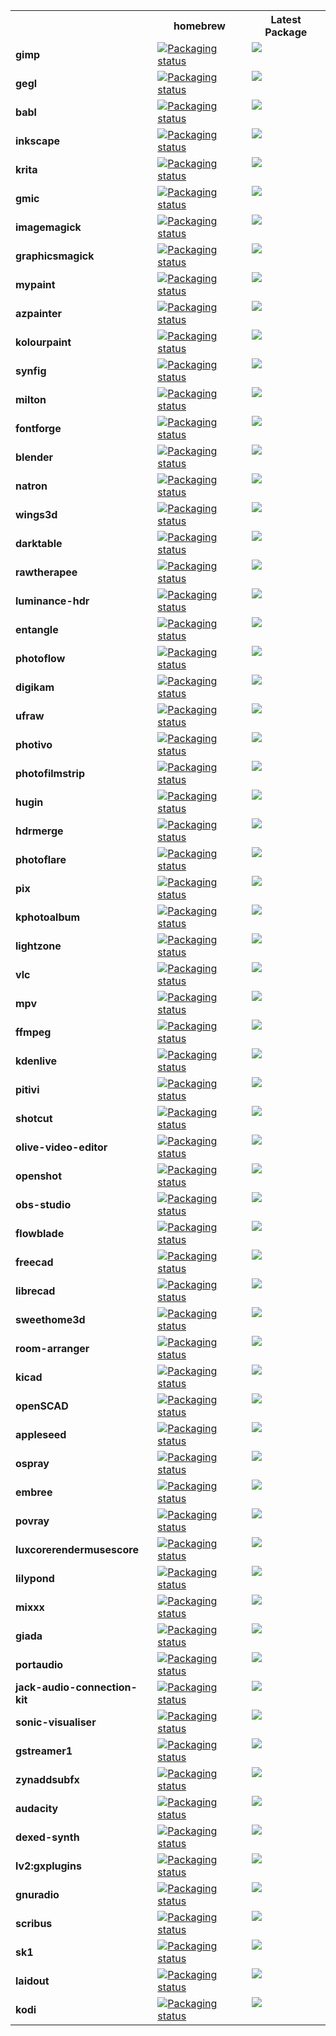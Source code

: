 <table>
  <tr>
    <th></th>
    <th><b>homebrew</b></th>
    <th><b>Latest Package</b></th>
  </tr>
  <tr>
    <td><b>gimp</b></td>
    <td valign="top"><a href="https://repology.org/metapackage/gimp/versions"><img src="https://repology.org/badge/version-for-repo/homebrew/gimp.svg?header=homebrew gimp" alt="Packaging status"></a></td>
    <td valign="top"><a href="https://repology.org/metapackage/gimp/versions"><img src="https://repology.org/badge/latest-versions/gimp.svg"></a></td>
  </tr>
  <tr>
    <td><b>gegl</b></td>
    <td valign="top"><a href="https://repology.org/metapackage/gegl/versions"><img src="https://repology.org/badge/version-for-repo/homebrew/gegl.svg?header=homebrew gegl" alt="Packaging status"></a></td>
    <td valign="top"><a href="https://repology.org/metapackage/gegl/versions"><img src="https://repology.org/badge/latest-versions/gegl.svg"></a></td>
  </tr>
  <tr>
    <td><b>babl</b></td>
    <td valign="top"><a href="https://repology.org/metapackage/babl/versions"><img src="https://repology.org/badge/version-for-repo/homebrew/babl.svg?header=homebrew babl" alt="Packaging status"></a></td>
    <td valign="top"><a href="https://repology.org/metapackage/babl/versions"><img src="https://repology.org/badge/latest-versions/babl.svg"></a></td>
  </tr>
  <tr>
    <td><b>inkscape</b></td>
    <td valign="top"><a href="https://repology.org/metapackage/inkscape/versions"><img src="https://repology.org/badge/version-for-repo/homebrew/inkscape.svg?header=homebrew inkscape" alt="Packaging status"></a></td>
    <td valign="top"><a href="https://repology.org/metapackage/inkscape/versions"><img src="https://repology.org/badge/latest-versions/inkscape.svg"></a></td>
  </tr>
  <tr>
    <td><b>krita</b></td>
    <td valign="top"><a href="https://repology.org/metapackage/krita/versions"><img src="https://repology.org/badge/version-for-repo/homebrew/krita.svg?header=homebrew krita" alt="Packaging status"></a></td>
    <td valign="top"><a href="https://repology.org/metapackage/krita/versions"><img src="https://repology.org/badge/latest-versions/krita.svg"></a></td>
  </tr>
  <tr>
    <td><b>gmic</b></td>
    <td valign="top"><a href="https://repology.org/metapackage/gmic/versions"><img src="https://repology.org/badge/version-for-repo/homebrew/gmic.svg?header=homebrew gmic" alt="Packaging status"></a></td>
    <td valign="top"><a href="https://repology.org/metapackage/gmic/versions"><img src="https://repology.org/badge/latest-versions/gmic.svg"></a></td>
  </tr>
  <tr>
    <td><b>imagemagick</b></td>
    <td valign="top"><a href="https://repology.org/metapackage/imagemagick/versions"><img src="https://repology.org/badge/version-for-repo/homebrew/imagemagick.svg?header=homebrew imagemagick" alt="Packaging status"></a></td>
    <td valign="top"><a href="https://repology.org/metapackage/imagemagick/versions"><img src="https://repology.org/badge/latest-versions/imagemagick.svg"></a></td>
  </tr>
  <tr>
    <td><b>graphicsmagick</b></td>
    <td valign="top"><a href="https://repology.org/metapackage/graphicsmagick/versions"><img src="https://repology.org/badge/version-for-repo/homebrew/graphicsmagick.svg?header=homebrew graphicsmagick" alt="Packaging status"></a></td>
    <td valign="top"><a href="https://repology.org/metapackage/graphicsmagick/versions"><img src="https://repology.org/badge/latest-versions/graphicsmagick.svg"></a></td>
  </tr>
  <tr>
    <td><b>mypaint</b></td>
    <td valign="top"><a href="https://repology.org/metapackage/mypaint/versions"><img src="https://repology.org/badge/version-for-repo/homebrew/mypaint.svg?header=homebrew mypaint" alt="Packaging status"></a></td>
    <td valign="top"><a href="https://repology.org/metapackage/mypaint/versions"><img src="https://repology.org/badge/latest-versions/mypaint.svg"></a></td>
  </tr>
  <tr>
    <td><b>azpainter</b></td>
    <td valign="top"><a href="https://repology.org/metapackage/azpainter/versions"><img src="https://repology.org/badge/version-for-repo/homebrew/azpainter.svg?header=homebrew azpainter" alt="Packaging status"></a></td>
    <td valign="top"><a href="https://repology.org/metapackage/azpainter/versions"><img src="https://repology.org/badge/latest-versions/azpainter.svg"></a></td>
  </tr>
  <tr>
    <td><b>kolourpaint</b></td>
    <td valign="top"><a href="https://repology.org/metapackage/kolourpaint/versions"><img src="https://repology.org/badge/version-for-repo/homebrew/kolourpaint.svg?header=homebrew kolourpaint" alt="Packaging status"></a></td>
    <td valign="top"><a href="https://repology.org/metapackage/kolourpaint/versions"><img src="https://repology.org/badge/latest-versions/kolourpaint.svg"></a></td>
  </tr>
  <tr>
    <td><b>synfig</b></td>
    <td valign="top"><a href="https://repology.org/metapackage/synfig/versions"><img src="https://repology.org/badge/version-for-repo/homebrew/synfig.svg?header=homebrew synfig" alt="Packaging status"></a></td>
    <td valign="top"><a href="https://repology.org/metapackage/synfig/versions"><img src="https://repology.org/badge/latest-versions/synfig.svg"></a></td>
  </tr>
  <tr>
    <td><b>milton</b></td>
    <td valign="top"><a href="https://repology.org/metapackage/milton/versions"><img src="https://repology.org/badge/version-for-repo/homebrew/milton.svg?header=homebrew milton" alt="Packaging status"></a></td>
    <td valign="top"><a href="https://repology.org/metapackage/milton/versions"><img src="https://repology.org/badge/latest-versions/milton.svg"></a></td>
  </tr>
  <tr>
    <td><b>fontforge</b></td>
    <td valign="top"><a href="https://repology.org/metapackage/fontforge/versions"><img src="https://repology.org/badge/version-for-repo/homebrew/fontforge.svg?header=homebrew fontforge" alt="Packaging status"></a></td>
    <td valign="top"><a href="https://repology.org/metapackage/fontforge/versions"><img src="https://repology.org/badge/latest-versions/fontforge.svg"></a></td>
  </tr>
  <tr>
    <td><b>blender</b></td>
    <td valign="top"><a href="https://repology.org/metapackage/blender/versions"><img src="https://repology.org/badge/version-for-repo/homebrew/blender.svg?header=homebrew blender" alt="Packaging status"></a></td>
    <td valign="top"><a href="https://repology.org/metapackage/blender/versions"><img src="https://repology.org/badge/latest-versions/blender.svg"></a></td>
  </tr>
  <tr>
    <td><b>natron</b></td>
    <td valign="top"><a href="https://repology.org/metapackage/natron/versions"><img src="https://repology.org/badge/version-for-repo/homebrew/natron.svg?header=homebrew natron" alt="Packaging status"></a></td>
    <td valign="top"><a href="https://repology.org/metapackage/natron/versions"><img src="https://repology.org/badge/latest-versions/natron.svg"></a></td>
  </tr>
  <tr>
    <td><b>wings3d</b></td>
    <td valign="top"><a href="https://repology.org/metapackage/wings3d/versions"><img src="https://repology.org/badge/version-for-repo/homebrew/wings3d.svg?header=homebrew wings3d" alt="Packaging status"></a></td>
    <td valign="top"><a href="https://repology.org/metapackage/wings3d/versions"><img src="https://repology.org/badge/latest-versions/wings3d.svg"></a></td>
  </tr>
  <tr>
    <td><b>darktable</b></td>
    <td valign="top"><a href="https://repology.org/metapackage/darktable/versions"><img src="https://repology.org/badge/version-for-repo/homebrew/darktable.svg?header=homebrew darktable" alt="Packaging status"></a></td>
    <td valign="top"><a href="https://repology.org/metapackage/darktable/versions"><img src="https://repology.org/badge/latest-versions/darktable.svg"></a></td>
  </tr>
  <tr>
    <td><b>rawtherapee</b></td>
    <td valign="top"><a href="https://repology.org/metapackage/rawtherapee/versions"><img src="https://repology.org/badge/version-for-repo/homebrew/rawtherapee.svg?header=homebrew rawtherapee" alt="Packaging status"></a></td>
    <td valign="top"><a href="https://repology.org/metapackage/rawtherapee/versions"><img src="https://repology.org/badge/latest-versions/rawtherapee.svg"></a></td>
  </tr>
  <tr>
    <td><b>luminance-hdr</b></td>
    <td valign="top"><a href="https://repology.org/metapackage/luminance-hdr/versions"><img src="https://repology.org/badge/version-for-repo/homebrew/luminance-hdr.svg?header=homebrew luminance-hdr" alt="Packaging status"></a></td>
    <td valign="top"><a href="https://repology.org/metapackage/luminance-hdr/versions"><img src="https://repology.org/badge/latest-versions/luminance-hdr.svg"></a></td>
  </tr>
  <tr>
    <td><b>entangle</b></td>
    <td valign="top"><a href="https://repology.org/metapackage/entangle/versions"><img src="https://repology.org/badge/version-for-repo/homebrew/entangle.svg?header=homebrew entangle" alt="Packaging status"></a></td>
    <td valign="top"><a href="https://repology.org/metapackage/entangle/versions"><img src="https://repology.org/badge/latest-versions/entangle.svg"></a></td>
  </tr>
  <tr>
    <td><b>photoflow</b></td>
    <td valign="top"><a href="https://repology.org/metapackage/photoflow/versions"><img src="https://repology.org/badge/version-for-repo/homebrew/photoflow.svg?header=homebrew photoflow" alt="Packaging status"></a></td>
    <td valign="top"><a href="https://repology.org/metapackage/photoflow/versions"><img src="https://repology.org/badge/latest-versions/photoflow.svg"></a></td>
  </tr>
  <tr>
    <td><b>digikam</b></td>
    <td valign="top"><a href="https://repology.org/metapackage/digikam/versions"><img src="https://repology.org/badge/version-for-repo/homebrew/digikam.svg?header=homebrew digikam" alt="Packaging status"></a></td>
    <td valign="top"><a href="https://repology.org/metapackage/digikam/versions"><img src="https://repology.org/badge/latest-versions/digikam.svg"></a></td>
  </tr>
  <tr>
    <td><b>ufraw</b></td>
    <td valign="top"><a href="https://repology.org/metapackage/ufraw/versions"><img src="https://repology.org/badge/version-for-repo/homebrew/ufraw.svg?header=homebrew ufraw" alt="Packaging status"></a></td>
    <td valign="top"><a href="https://repology.org/metapackage/ufraw/versions"><img src="https://repology.org/badge/latest-versions/ufraw.svg"></a></td>
  </tr>
  <tr>
    <td><b>photivo</b></td>
    <td valign="top"><a href="https://repology.org/metapackage/photivo/versions"><img src="https://repology.org/badge/version-for-repo/homebrew/photivo.svg?header=homebrew photivo" alt="Packaging status"></a></td>
    <td valign="top"><a href="https://repology.org/metapackage/photivo/versions"><img src="https://repology.org/badge/latest-versions/photivo.svg"></a></td>
  </tr>
  <tr>
    <td><b>photofilmstrip</b></td>
    <td valign="top"><a href="https://repology.org/metapackage/photofilmstrip/versions"><img src="https://repology.org/badge/version-for-repo/homebrew/photofilmstrip.svg?header=homebrew photofilmstrip" alt="Packaging status"></a></td>
    <td valign="top"><a href="https://repology.org/metapackage/photofilmstrip/versions"><img src="https://repology.org/badge/latest-versions/photofilmstrip.svg"></a></td>
  </tr>
  <tr>
    <td><b>hugin</b></td>
    <td valign="top"><a href="https://repology.org/metapackage/hugin/versions"><img src="https://repology.org/badge/version-for-repo/homebrew/hugin.svg?header=homebrew hugin" alt="Packaging status"></a></td>
    <td valign="top"><a href="https://repology.org/metapackage/hugin/versions"><img src="https://repology.org/badge/latest-versions/hugin.svg"></a></td>
  </tr>
  <tr>
    <td><b>hdrmerge</b></td>
    <td valign="top"><a href="https://repology.org/metapackage/hdrmerge/versions"><img src="https://repology.org/badge/version-for-repo/homebrew/hdrmerge.svg?header=homebrew hdrmerge" alt="Packaging status"></a></td>
    <td valign="top"><a href="https://repology.org/metapackage/hdrmerge/versions"><img src="https://repology.org/badge/latest-versions/hdrmerge.svg"></a></td>
  </tr>
  <tr>
    <td><b>photoflare</b></td>
    <td valign="top"><a href="https://repology.org/metapackage/photoflare/versions"><img src="https://repology.org/badge/version-for-repo/homebrew/photoflare.svg?header=homebrew photoflare" alt="Packaging status"></a></td>
    <td valign="top"><a href="https://repology.org/metapackage/photoflare/versions"><img src="https://repology.org/badge/latest-versions/photoflare.svg"></a></td>
  </tr>
  <tr>
    <td><b>pix</b></td>
    <td valign="top"><a href="https://repology.org/metapackage/pix/versions"><img src="https://repology.org/badge/version-for-repo/homebrew/pix.svg?header=homebrew pix" alt="Packaging status"></a></td>
    <td valign="top"><a href="https://repology.org/metapackage/pix/versions"><img src="https://repology.org/badge/latest-versions/pix.svg"></a></td>
  </tr>
  <tr>
    <td><b>kphotoalbum</b></td>
    <td valign="top"><a href="https://repology.org/metapackage/kphotoalbum/versions"><img src="https://repology.org/badge/version-for-repo/homebrew/kphotoalbum.svg?header=homebrew kphotoalbum" alt="Packaging status"></a></td>
    <td valign="top"><a href="https://repology.org/metapackage/kphotoalbum/versions"><img src="https://repology.org/badge/latest-versions/kphotoalbum.svg"></a></td>
  </tr>
  <tr>
    <td><b>lightzone</b></td>
    <td valign="top"><a href="https://repology.org/metapackage/lightzone/versions"><img src="https://repology.org/badge/version-for-repo/homebrew/lightzone.svg?header=homebrew lightzone" alt="Packaging status"></a></td>
    <td valign="top"><a href="https://repology.org/metapackage/lightzone/versions"><img src="https://repology.org/badge/latest-versions/lightzone.svg"></a></td>
  </tr>
  <tr>
    <td><b>vlc</b></td>
    <td valign="top"><a href="https://repology.org/metapackage/vlc/versions"><img src="https://repology.org/badge/version-for-repo/homebrew/vlc.svg?header=homebrew vlc" alt="Packaging status"></a></td>
    <td valign="top"><a href="https://repology.org/metapackage/vlc/versions"><img src="https://repology.org/badge/latest-versions/vlc.svg"></a></td>
  </tr>
  <tr>
    <td><b>mpv</b></td>
    <td valign="top"><a href="https://repology.org/metapackage/mpv/versions"><img src="https://repology.org/badge/version-for-repo/homebrew/mpv.svg?header=homebrew mpv" alt="Packaging status"></a></td>
    <td valign="top"><a href="https://repology.org/metapackage/mpv/versions"><img src="https://repology.org/badge/latest-versions/mpv.svg"></a></td>
  </tr>
  <tr>
    <td><b>ffmpeg</b></td>
    <td valign="top"><a href="https://repology.org/metapackage/ffmpeg/versions"><img src="https://repology.org/badge/version-for-repo/homebrew/ffmpeg.svg?header=homebrew ffmpeg" alt="Packaging status"></a></td>
    <td valign="top"><a href="https://repology.org/metapackage/ffmpeg/versions"><img src="https://repology.org/badge/latest-versions/ffmpeg.svg"></a></td>
  </tr>
  <tr>
    <td><b>kdenlive</b></td>
    <td valign="top"><a href="https://repology.org/metapackage/kdenlive/versions"><img src="https://repology.org/badge/version-for-repo/homebrew/kdenlive.svg?header=homebrew kdenlive" alt="Packaging status"></a></td>
    <td valign="top"><a href="https://repology.org/metapackage/kdenlive/versions"><img src="https://repology.org/badge/latest-versions/kdenlive.svg"></a></td>
  </tr>
  <tr>
    <td><b>pitivi</b></td>
    <td valign="top"><a href="https://repology.org/metapackage/pitivi/versions"><img src="https://repology.org/badge/version-for-repo/homebrew/pitivi.svg?header=homebrew pitivi" alt="Packaging status"></a></td>
    <td valign="top"><a href="https://repology.org/metapackage/pitivi/versions"><img src="https://repology.org/badge/latest-versions/pitivi.svg"></a></td>
  </tr>
  <tr>
    <td><b>shotcut</b></td>
    <td valign="top"><a href="https://repology.org/metapackage/shotcut/versions"><img src="https://repology.org/badge/version-for-repo/homebrew/shotcut.svg?header=homebrew shotcut" alt="Packaging status"></a></td>
    <td valign="top"><a href="https://repology.org/metapackage/shotcut/versions"><img src="https://repology.org/badge/latest-versions/shotcut.svg"></a></td>
  </tr>
  <tr>
    <td><b>olive-video-editor</b></td>
    <td valign="top"><a href="https://repology.org/metapackage/olive-video-editor/versions"><img src="https://repology.org/badge/version-for-repo/homebrew/olive-video-editor.svg?header=homebrew olive-video-editor" alt="Packaging status"></a></td>
    <td valign="top"><a href="https://repology.org/metapackage/olive-video-editor/versions"><img src="https://repology.org/badge/latest-versions/olive-video-editor.svg"></a></td>
  </tr>
  <tr>
    <td><b>openshot</b></td>
    <td valign="top"><a href="https://repology.org/metapackage/openshot/versions"><img src="https://repology.org/badge/version-for-repo/homebrew/openshot.svg?header=homebrew openshot" alt="Packaging status"></a></td>
    <td valign="top"><a href="https://repology.org/metapackage/openshot/versions"><img src="https://repology.org/badge/latest-versions/openshot.svg"></a></td>
  </tr>
  <tr>
    <td><b>obs-studio</b></td>
    <td valign="top"><a href="https://repology.org/metapackage/obs-studio/versions"><img src="https://repology.org/badge/version-for-repo/homebrew/obs-studio.svg?header=homebrew obs-studio" alt="Packaging status"></a></td>
    <td valign="top"><a href="https://repology.org/metapackage/obs-studio/versions"><img src="https://repology.org/badge/latest-versions/obs-studio.svg"></a></td>
  </tr>
  <tr>
    <td><b>flowblade</b></td>
    <td valign="top"><a href="https://repology.org/metapackage/flowblade/versions"><img src="https://repology.org/badge/version-for-repo/homebrew/flowblade.svg?header=homebrew flowblade" alt="Packaging status"></a></td>
    <td valign="top"><a href="https://repology.org/metapackage/flowblade/versions"><img src="https://repology.org/badge/latest-versions/flowblade.svg"></a></td>
  </tr>
  <tr>
    <td><b>freecad</b></td>
    <td valign="top"><a href="https://repology.org/metapackage/freecad/versions"><img src="https://repology.org/badge/version-for-repo/homebrew/freecad.svg?header=homebrew freecad" alt="Packaging status"></a></td>
    <td valign="top"><a href="https://repology.org/metapackage/freecad/versions"><img src="https://repology.org/badge/latest-versions/freecad.svg"></a></td>
  </tr>
  <tr>
    <td><b>librecad</b></td>
    <td valign="top"><a href="https://repology.org/metapackage/librecad/versions"><img src="https://repology.org/badge/version-for-repo/homebrew/librecad.svg?header=homebrew librecad" alt="Packaging status"></a></td>
    <td valign="top"><a href="https://repology.org/metapackage/librecad/versions"><img src="https://repology.org/badge/latest-versions/librecad.svg"></a></td>
  </tr>
  <tr>
    <td><b>sweethome3d</b></td>
    <td valign="top"><a href="https://repology.org/metapackage/sweethome3d/versions"><img src="https://repology.org/badge/version-for-repo/homebrew/sweethome3d.svg?header=homebrew sweethome3d" alt="Packaging status"></a></td>
    <td valign="top"><a href="https://repology.org/metapackage/sweethome3d/versions"><img src="https://repology.org/badge/latest-versions/sweethome3d.svg"></a></td>
  </tr>
  <tr>
    <td><b>room-arranger</b></td>
    <td valign="top"><a href="https://repology.org/metapackage/room-arranger/versions"><img src="https://repology.org/badge/version-for-repo/homebrew/room-arranger.svg?header=homebrew room-arranger" alt="Packaging status"></a></td>
    <td valign="top"><a href="https://repology.org/metapackage/room-arranger/versions"><img src="https://repology.org/badge/latest-versions/room-arranger.svg"></a></td>
  </tr>
  <tr>
    <td><b>kicad</b></td>
    <td valign="top"><a href="https://repology.org/metapackage/kicad/versions"><img src="https://repology.org/badge/version-for-repo/homebrew/kicad.svg?header=homebrew kicad" alt="Packaging status"></a></td>
    <td valign="top"><a href="https://repology.org/metapackage/kicad/versions"><img src="https://repology.org/badge/latest-versions/kicad.svg"></a></td>
  </tr>
  <tr>
    <td><b>openSCAD</b></td>
    <td valign="top"><a href="https://repology.org/metapackage/openSCAD/versions"><img src="https://repology.org/badge/version-for-repo/homebrew/openSCAD.svg?header=homebrew openSCAD" alt="Packaging status"></a></td>
    <td valign="top"><a href="https://repology.org/metapackage/openSCAD/versions"><img src="https://repology.org/badge/latest-versions/openSCAD.svg"></a></td>
  </tr>
  <tr>
    <td><b>appleseed</b></td>
    <td valign="top"><a href="https://repology.org/metapackage/appleseed/versions"><img src="https://repology.org/badge/version-for-repo/homebrew/appleseed.svg?header=homebrew appleseed" alt="Packaging status"></a></td>
    <td valign="top"><a href="https://repology.org/metapackage/appleseed/versions"><img src="https://repology.org/badge/latest-versions/appleseed.svg"></a></td>
  </tr>
  <tr>
    <td><b>ospray</b></td>
    <td valign="top"><a href="https://repology.org/metapackage/ospray/versions"><img src="https://repology.org/badge/version-for-repo/homebrew/ospray.svg?header=homebrew ospray" alt="Packaging status"></a></td>
    <td valign="top"><a href="https://repology.org/metapackage/ospray/versions"><img src="https://repology.org/badge/latest-versions/ospray.svg"></a></td>
  </tr>
  <tr>
    <td><b>embree</b></td>
    <td valign="top"><a href="https://repology.org/metapackage/embree/versions"><img src="https://repology.org/badge/version-for-repo/homebrew/embree.svg?header=homebrew embree" alt="Packaging status"></a></td>
    <td valign="top"><a href="https://repology.org/metapackage/embree/versions"><img src="https://repology.org/badge/latest-versions/embree.svg"></a></td>
  </tr>
  <tr>
    <td><b>povray</b></td>
    <td valign="top"><a href="https://repology.org/metapackage/povray/versions"><img src="https://repology.org/badge/version-for-repo/homebrew/povray.svg?header=homebrew povray" alt="Packaging status"></a></td>
    <td valign="top"><a href="https://repology.org/metapackage/povray/versions"><img src="https://repology.org/badge/latest-versions/povray.svg"></a></td>
  </tr>
  <tr>
    <td><b>luxcorerendermusescore</b></td>
    <td valign="top"><a href="https://repology.org/metapackage/luxcorerendermusescore/versions"><img src="https://repology.org/badge/version-for-repo/homebrew/luxcorerendermusescore.svg?header=homebrew luxcorerendermusescore" alt="Packaging status"></a></td>
    <td valign="top"><a href="https://repology.org/metapackage/luxcorerendermusescore/versions"><img src="https://repology.org/badge/latest-versions/luxcorerendermusescore.svg"></a></td>
  </tr>
  <tr>
    <td><b>lilypond</b></td>
    <td valign="top"><a href="https://repology.org/metapackage/lilypond/versions"><img src="https://repology.org/badge/version-for-repo/homebrew/lilypond.svg?header=homebrew lilypond" alt="Packaging status"></a></td>
    <td valign="top"><a href="https://repology.org/metapackage/lilypond/versions"><img src="https://repology.org/badge/latest-versions/lilypond.svg"></a></td>
  </tr>
  <tr>
    <td><b>mixxx</b></td>
    <td valign="top"><a href="https://repology.org/metapackage/mixxx/versions"><img src="https://repology.org/badge/version-for-repo/homebrew/mixxx.svg?header=homebrew mixxx" alt="Packaging status"></a></td>
    <td valign="top"><a href="https://repology.org/metapackage/mixxx/versions"><img src="https://repology.org/badge/latest-versions/mixxx.svg"></a></td>
  </tr>
  <tr>
    <td><b>giada</b></td>
    <td valign="top"><a href="https://repology.org/metapackage/giada/versions"><img src="https://repology.org/badge/version-for-repo/homebrew/giada.svg?header=homebrew giada" alt="Packaging status"></a></td>
    <td valign="top"><a href="https://repology.org/metapackage/giada/versions"><img src="https://repology.org/badge/latest-versions/giada.svg"></a></td>
  </tr>
  <tr>
    <td><b>portaudio</b></td>
    <td valign="top"><a href="https://repology.org/metapackage/portaudio/versions"><img src="https://repology.org/badge/version-for-repo/homebrew/portaudio.svg?header=homebrew portaudio" alt="Packaging status"></a></td>
    <td valign="top"><a href="https://repology.org/metapackage/portaudio/versions"><img src="https://repology.org/badge/latest-versions/portaudio.svg"></a></td>
  </tr>
  <tr>
    <td><b>jack-audio-connection-kit</b></td>
    <td valign="top"><a href="https://repology.org/metapackage/jack-audio-connection-kit/versions"><img src="https://repology.org/badge/version-for-repo/homebrew/jack-audio-connection-kit.svg?header=homebrew jack-audio-connection-kit" alt="Packaging status"></a></td>
    <td valign="top"><a href="https://repology.org/metapackage/jack-audio-connection-kit/versions"><img src="https://repology.org/badge/latest-versions/jack-audio-connection-kit.svg"></a></td>
  </tr>
  <tr>
    <td><b>sonic-visualiser</b></td>
    <td valign="top"><a href="https://repology.org/metapackage/sonic-visualiser/versions"><img src="https://repology.org/badge/version-for-repo/homebrew/sonic-visualiser.svg?header=homebrew sonic-visualiser" alt="Packaging status"></a></td>
    <td valign="top"><a href="https://repology.org/metapackage/sonic-visualiser/versions"><img src="https://repology.org/badge/latest-versions/sonic-visualiser.svg"></a></td>
  </tr>
  <tr>
    <td><b>gstreamer1</b></td>
    <td valign="top"><a href="https://repology.org/metapackage/gstreamer1/versions"><img src="https://repology.org/badge/version-for-repo/homebrew/gstreamer1.svg?header=homebrew gstreamer1" alt="Packaging status"></a></td>
    <td valign="top"><a href="https://repology.org/metapackage/gstreamer1/versions"><img src="https://repology.org/badge/latest-versions/gstreamer1.svg"></a></td>
  </tr>
  <tr>
    <td><b>zynaddsubfx</b></td>
    <td valign="top"><a href="https://repology.org/metapackage/zynaddsubfx/versions"><img src="https://repology.org/badge/version-for-repo/homebrew/zynaddsubfx.svg?header=homebrew zynaddsubfx" alt="Packaging status"></a></td>
    <td valign="top"><a href="https://repology.org/metapackage/zynaddsubfx/versions"><img src="https://repology.org/badge/latest-versions/zynaddsubfx.svg"></a></td>
  </tr>
  <tr>
    <td><b>audacity</b></td>
    <td valign="top"><a href="https://repology.org/metapackage/audacity/versions"><img src="https://repology.org/badge/version-for-repo/homebrew/audacity.svg?header=homebrew audacity" alt="Packaging status"></a></td>
    <td valign="top"><a href="https://repology.org/metapackage/audacity/versions"><img src="https://repology.org/badge/latest-versions/audacity.svg"></a></td>
  </tr>
  <tr>
    <td><b>dexed-synth</b></td>
    <td valign="top"><a href="https://repology.org/metapackage/dexed-synth/versions"><img src="https://repology.org/badge/version-for-repo/homebrew/dexed-synth.svg?header=homebrew dexed-synth" alt="Packaging status"></a></td>
    <td valign="top"><a href="https://repology.org/metapackage/dexed-synth/versions"><img src="https://repology.org/badge/latest-versions/dexed-synth.svg"></a></td>
  </tr>
  <tr>
    <td><b>lv2:gxplugins</b></td>
    <td valign="top"><a href="https://repology.org/metapackage/lv2:gxplugins/versions"><img src="https://repology.org/badge/version-for-repo/homebrew/lv2:gxplugins.svg?header=homebrew lv2:gxplugins" alt="Packaging status"></a></td>
    <td valign="top"><a href="https://repology.org/metapackage/lv2:gxplugins/versions"><img src="https://repology.org/badge/latest-versions/lv2:gxplugins.svg"></a></td>
  </tr>
  <tr>
    <td><b>gnuradio</b></td>
    <td valign="top"><a href="https://repology.org/metapackage/gnuradio/versions"><img src="https://repology.org/badge/version-for-repo/homebrew/gnuradio.svg?header=homebrew gnuradio" alt="Packaging status"></a></td>
    <td valign="top"><a href="https://repology.org/metapackage/gnuradio/versions"><img src="https://repology.org/badge/latest-versions/gnuradio.svg"></a></td>
  </tr>
  <tr>
    <td><b>scribus</b></td>
    <td valign="top"><a href="https://repology.org/metapackage/scribus/versions"><img src="https://repology.org/badge/version-for-repo/homebrew/scribus.svg?header=homebrew scribus" alt="Packaging status"></a></td>
    <td valign="top"><a href="https://repology.org/metapackage/scribus/versions"><img src="https://repology.org/badge/latest-versions/scribus.svg"></a></td>
  </tr>
  <tr>
    <td><b>sk1</b></td>
    <td valign="top"><a href="https://repology.org/metapackage/sk1/versions"><img src="https://repology.org/badge/version-for-repo/homebrew/sk1.svg?header=homebrew sk1" alt="Packaging status"></a></td>
    <td valign="top"><a href="https://repology.org/metapackage/sk1/versions"><img src="https://repology.org/badge/latest-versions/sk1.svg"></a></td>
  </tr>
  <tr>
    <td><b>laidout</b></td>
    <td valign="top"><a href="https://repology.org/metapackage/laidout/versions"><img src="https://repology.org/badge/version-for-repo/homebrew/laidout.svg?header=homebrew laidout" alt="Packaging status"></a></td>
    <td valign="top"><a href="https://repology.org/metapackage/laidout/versions"><img src="https://repology.org/badge/latest-versions/laidout.svg"></a></td>
  </tr>
  <tr>
    <td><b>kodi</b></td>
    <td valign="top"><a href="https://repology.org/metapackage/kodi/versions"><img src="https://repology.org/badge/version-for-repo/homebrew/kodi.svg?header=homebrew kodi" alt="Packaging status"></a></td>
    <td valign="top"><a href="https://repology.org/metapackage/kodi/versions"><img src="https://repology.org/badge/latest-versions/kodi.svg"></a></td>
  </tr>
</table>
